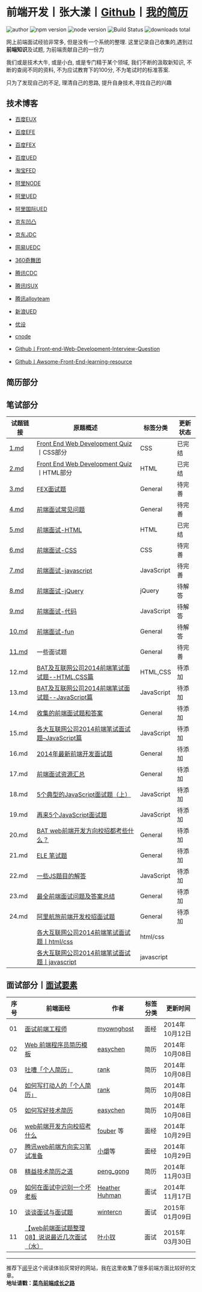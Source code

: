 # 前端开发丨张大漾丨[Github]丨[我的简历]

![author] ![npm version] ![node version] ![Build Status] ![downloads total] 

网上前端面试经验非常多, 但是没有一个系统的整理. 这里记录自己收集的,遇到过**前端知识**及试题, 为前端贡献自己的一份力  

我们或是技术大牛, 或是小白, 或是专门精于某个领域, 我们不断的汲取新知识, 不断的查阅不同的资料, 不为应试教育下的100分, 不为笔试时的标准答案. 

只为了发现自己的不足, 理清自己的思路, 提升自身技术,寻找自己的兴趣 

## 技术博客

* [百度EUX](http://eux.baidu.com)
* [百度EFE](http://efe.baidu.com)
* [百度FEX](http://fex.baidu.com)
* [百度UED](http://ued.baidu.com/#/)

* [淘宝FED](http://www.taobaofed.org)
* [阿里NODE](http://alinode.aliyun.com)
* [阿里UED](http://www.aliued.cn)
* [阿里国际UED](http://www.aliued.com)

* [京东凹凸](https://aotu.io)
* [京东JDC](https://jdc.jd.com)
* [网易UEDC](http://uedc.163.com)
* [360奇舞团](http://www.75team.com)

* [腾讯CDC](http://cdc.tencent.com)
* [腾讯ISUX](http://isux.tencent.com)
* [腾讯alloyteam](http://www.alloyteam.com)



* [新浪UED](http://ued.sina.com)

* [优设](http://www.uisdc.com)
* [cnode](https://cnodejs.org)
* [Github丨Front-end-Web-Development-Interview-Question](https://github.com/paddingme/Front-end-Web-Development-Interview-Question)
* [Github丨Awsome-Front-End-learning-resource](https://helloqingfeng.github.io/front-end-index/index.html)

## 简历部分

## 笔试部分

|试题链接|原题概述|标签分类|更新状态|
|---|---|---|---|
|[1.md] |[Front End Web Development Quiz]丨CSS部分| CSS | 已完结 |
|[2.md] |[Front End Web Development Quiz]丨HTML部分| HTML |已完结|
|[3.md] |[FEX面试题]| General|待完善|
|[4.md] |[前端面试常见问题]| General|待完善 |
|[5.md ]|[前端面试-HTML]| HTML|已完结|
|[6.md ]|[前端面试-CSS]| CSS |待完善|
|[7.md ]|[前端面试-javascript]|JavaScript|待完善|
|[8.md ]|[前端面试-jQuery]|jQuery|待解答|
|[9.md ]|[前端面试-代码]|JavaScript|待解答|
|[10.md]|[前端面试-fun]| General|待解答|
|[11.md]|一些面试题| General|待完善|
|12.md|[BAT及互联网公司2014前端笔试面试题--HTML,CSS篇](http://www.cnblogs.com/coco1s/p/4034937.html)|HTML,CSS|待添加|
|13.md|[BAT及互联网公司2014前端笔试面试题--JavaScript篇](http://www.cnblogs.com/coco1s/p/4029708.html)|JavaScript|待添加|
|14.md|[收集的前端面试题和答案](https://github.com/qiu-deqing/FE-interview)|General|待添加|
|15.md|[各大互联网公司2014前端笔试面试题–JavaScript篇](http://www.codeceo.com/article/2014-javascript-interview.html#13688-tsina-1-6076-57d4d90508c08d162896a47818ce968b)|JavaScript|待添加|
|16.md|[2014年最新前端开发面试题](https://github.com/markyun/My-blog/tree/master/Front-end-Developer-Questions/Questions-and-Answers)| General|待添加|
|17.md|[前端面试资源汇总](https://github.com/infp/Front-end-Interview)| General|待添加|
|18.md|[5个典型的JavaScript面试题（上）](http://web.jobbole.com/80564/)|JavaScript|待添加|
|19.md|[再来5个JavaScript面试题](http://web.jobbole.com/81785/)|JavaScript|待添加|
|20.md| [BAT web前端开发方向校招都考些什么？](http://www.zhihu.com/question/26188893)|General|待添加|
|21.md| [ELE 笔试题](https://github.com/sofish/hire)|General|待添加|
|22.md| [一些JS题目的解答](https://github.com/xufei/blog/blob/master/posts/2013-12-02-%E4%B8%80%E4%BA%9BJS%E9%A2%98%E7%9B%AE%E7%9A%84%E8%A7%A3%E7%AD%94.md)|JavaScript|待添加|
|23.md| [最全前端面试问题及答案总结](https://github.com/allenGKC/Front-end-Interview-questions)|General|待添加|
|24.md| [阿里航旅前端开发校招面试题 ](https://github.com/jayli/jayli.github.com/issues/19)|General|待添加|
| |[各大互联网公司2014前端笔试面试题丨html/css]|html/css| |
| |[各大互联网公司2014前端笔试面试题丨javascript]|javascript| |




## 面试部分丨[面试要素]

|序号|前端面经|作者|标签分类|更新时间
|---|---|---|---|---|
|01|[面试前端工程师](https://github.com/paddingme/Front-end-Web-Development-Interview-Question/blob/master/前端面经/interview.md)|[myownghost](http://ourjs.com/detail/52c4145d7986593603000009#rd?sukey=7786c31c0afdeabc7928a445a9744921eda681243c734321ca8feb87d38f5858e89c613121f933167fb042b2f0020190)|面经|2014年10月12日|
|02|[ Web 前端程序员简历模板](https://github.com/paddingme/Front-end-Web-Development-Interview-Question/blob/master/前端面经/web.md)|[easychen](https://github.com/geekcompany/ResumeSample)|简历|2014年10月08日|
|03|[吐嘈「个人简历」](http://mp.weixin.qq.com/s?__biz=MzA5NDY0ODkxNA==&mid=200168752&idx=1&sn=348edc7956f1ac9652aa2523b902bef5&scene=4)|[rank](http://mp.weixin.qq.com/s?__biz=MzA5NDY0ODkxNA==&mid=200168752&idx=1&sn=348edc7956f1ac9652aa2523b902bef5&scene=4)|简历|2014年10月08日|
|04|[如何写打动人的「个人简历」](http://mp.weixin.qq.com/s?__biz=MzA5NDY0ODkxNA==&mid=200173772&idx=1&sn=895a5c66548c1b4a72153b2217350ca1&scene=4)|[rank](http://mp.weixin.qq.com/s?__biz=MzA5NDY0ODkxNA==&mid=200173772&idx=1&sn=895a5c66548c1b4a72153b2217350ca1&scene=4)|简历|2014年10月08日|
|05|[如何写好技术简历 ](http://get.jobdeer.com/744.get)|[easychen](http://get.jobdeer.com/744.get)|简历|2014年10月08日|
|06|[web前端开发方向校招考什么](http://www.zhihu.com/question/26188893)|[fouber](https://github.com/fouber) 等|面经|2014年10月29日|
|07|[腾讯web前端方向实习笔试准备](http://www.zhihu.com/question/20966351/answer/24401878)|[小爝](http://www.zhihu.com/people/xiao-jue-83)等|面经|2014年10月29日|
|08|[精益技术简历之道](http://zh.lucida.me/blog/lean-technical-resume/)|[peng_gong](http://weibo.com/pegong)|简历|2014年11月03日|
|09|[如何在面试中识别一个坏老板](http://get.jobdeer.com/6384.get/)|[Heather Huhman](https://www.linkedin.com/today/post/article/20140930113457-10999323-how-to-spot-a-bad-boss-during-a-job-interview)|面试|2014年11月17日|
|10|[谈谈面试与面试题](https://github.com/wintercn/blog/issues/4)| [wintercn](https://github.com/wintercn)|面试|2015年01月09日|
|11|[【web前端面试题整理08】说说最近几次面试（水）](http://www.cnblogs.com/yexiaochai/p/4366051.html)| [叶小钗](http://weibo.com/yiquinian)|面试|2015年03月30日|


---







推荐下[阅乎](http://yuehu.io)这个阅读体验灰常好的网站，我在这里收集了很多前端方面比较好的文章。  
**地址请戳：[菜鸟前端成长之路](http://yuehu.io/padding-me)**



[我的简历]:http://yhtml5.com/Resume
[面试要素]:https://github.com/yhtml5/Resume/blob/gh-pages/interview/README.md


[Front End Web Development Quiz]:http://davidshariff.com/quiz
[FEX面试题]:https://github.com/fex-team/interview-questions
[前端面试常见问题]:https://github.com/darcyclarke/Front-end-Developer-Interview-Questions#general
[前端面试-HTML]:https://github.com/darcyclarke/Front-end-Developer-Interview-Questions#html
[前端面试-CSS]:https://github.com/darcyclarke/Front-end-Developer-Interview-Questions#css
[前端面试-javascript]:https://github.com/darcyclarke/Front-end-Developer-Interview-Questions#jscode
[前端面试-jQuery]:https://github.com/darcyclarke/Front-end-Developer-Interview-Questions#jquery
[前端面试-代码]:https://github.com/darcyclarke/Front-end-Developer-Interview-Questions#jscode
[前端面试-fun]:https://github.com/darcyclarke/Front-end-Developer-Interview-Questions#fun


[1.md]:https://github.com/paddingme/Front-end-Web-Development-Interview-Question/blob/master/前端试题/1.md
[2.md]:https://github.com/paddingme/Front-end-Web-Development-Interview-Question/blob/master/前端试题/2.md
[3.md]:https://github.com/paddingme/Front-end-Web-Development-Interview-Question/blob/master/前端试题/3.md
[4.md]:https://github.com/paddingme/Front-end-Web-Development-Interview-Question/blob/master/前端试题/4.md
[5.md]:https://github.com/paddingme/Front-end-Web-Development-Interview-Question/blob/master/前端试题/5.md
[6.md]:https://github.com/paddingme/Front-end-Web-Development-Interview-Question/blob/master/前端试题/6.md
[7.md]:https://github.com/paddingme/Front-end-Web-Development-Interview-Question/blob/master/前端试题/7.md
[8.md]:https://github.com/paddingme/Front-end-Web-Development-Interview-Question/blob/master/前端试题/8.md
[9.md]:https://github.com/paddingme/Front-end-Web-Development-Interview-Question/blob/master/前端试题/9.md
[10.md]:https://github.com/paddingme/Front-end-Web-Development-Interview-Question/blob/master/前端试题/10.md
[11.md]:https://github.com/paddingme/Front-end-Web-Development-Interview-Question/blob/master/前端试题/11.md







[各大互联网公司2014前端笔试面试题丨javascript]:http://www.cnblogs.com/coco1s/p/4029708.html
[各大互联网公司2014前端笔试面试题丨html/css]:http://www.cnblogs.com/coco1s/p/4034937.html

 
[author]:https://img.shields.io/badge/author-yhtml5-blue.svg
[bower]: http://bower.io
[Build Status]:https://img.shields.io/travis/twbs/bootstrap/master.svg
[changeLog]:https://github.com/yhtml5/FW-Dashboard/blob/master/changeLog.md
[downloads total]:https://img.shields.io/github/downloads/atom/atom/total.svg
[git]: http://git-scm.com/
[Github]:https://github.com/yhtml5
[npm]: https://www.npmjs.org/
[npm version]:https://img.shields.io/npm/v/npm.svg
[node]: http://nodejs.org
[node version]:https://img.shields.io/badge/node-v4.3.2-blue.svg
[problem]:https://github.com/yhtml5/FW-Dashboard/blob/master/question.md
[yhtml5.com]:http://yhtml5.com
[YHTML5-Seed]:http://yhtml5.com/YHTML5-Seed/
[YHTML5-Tutorial]:https://github.com/yhtml5/YHTML5-Tutorial
[技术综合型网站]:http://yhtml5.com
[前端开发工作流]:http://yhtml5.com/YHTML5-Seed/
[洋葱官网]:http://yhtml5.com


